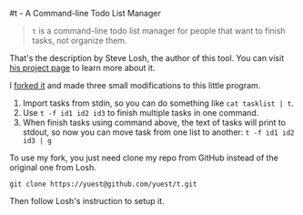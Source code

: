 #t - A Command-line Todo List Manager
<!-- date: 2011-03-30 00:00 -->

> `t` is a command-line todo list manager for people that want to finish tasks, not organize them.

That's the description by Steve Losh, the author of this tool. You can visit [his project page](http://stevelosh.com/projects/t/) to learn more about it.

I [forked it](http://github.com/yuest/t) and made three small modifications to this little program.

1. Import tasks from stdin, so you can do something like `cat tasklist | t`.
2. Use `t -f id1 id2 id3` to finish multiple tasks in one command.
3. When finish tasks using command above, the text of tasks will print to stdout, so now you can move task from one list to another: `t -f id1 id2 id3 | g`

To use my fork, you just need clone my repo from GitHub instead of the original one from Losh.

    git clone https://yuest@github.com/yuest/t.git

Then follow Losh's instruction to setup it.
